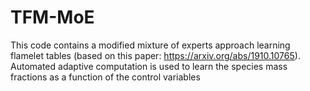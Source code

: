 # TFM-MoE
This code contains a modified mixture of experts approach learning flamelet tables (based on this paper: https://arxiv.org/abs/1910.10765). Automated adaptive computation is used to learn the species mass fractions as a function of the control variables
